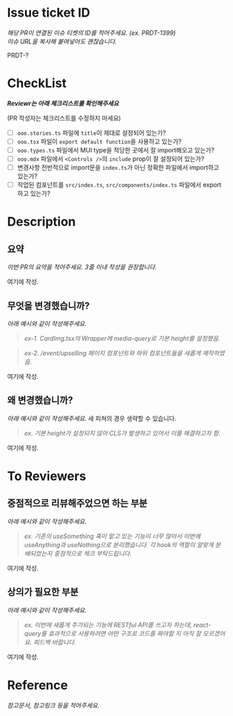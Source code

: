 # Issue ticket ID

_해당 PR이 연결된 이슈 티켓의 ID를 적어주세요. (ex. PRDT-1399)_  
_이슈 URL을 복사해 붙여넣어도 괜찮습니다._

PRDT-?

# CheckList

***Reviewr는 아래 체크리스트를 확인해주세요***

(PR 작성자는 체크리스트를 수정하지 마세요)

- [ ] `ooo.stories.ts` 파일에 `title`이 제대로 설정되어 있는가?
- [ ] `ooo.tsx` 파일이 `export default function`을 사용하고 있는가?
- [ ] `ooo.types.ts` 파일에서 MUI type을 적당한 곳에서 잘 import해오고 있는가?
- [ ] `ooo.mdx` 파일에서 `<Controls />`의 `include` prop이 잘 설정되어 있는가?
- [ ] 변경사항 전반적으로 import문을 `index.ts`가 아닌 정확한 파일에서 import하고 있는가?
- [ ] 작업된 컴포넌트를 `src/index.ts`, `src/components/index.ts` 파일에서 export하고 있는가?

# Description

## 요약

_이번 PR의 요약을 적어주세요. 3줄 이내 작성을 권장합니다._

여기에 작성.

## 무엇을 변경했습니까?

_아래 예시와 같이 작성해주세요._

>  _ex-1. CardImg.tsx의 Wrapper에 media-query로 기본 height를 설정했음._

> _ex-2. /event/upselling 페이지 컴포넌트와 하위 컴포넌트들을 새롭게 제작하였음._

여기에 작성.

## 왜 변경했습니까?

_아래 예시와 같이 작성해주세요._ 새 피쳐의 경우 생략할 수 있습니다.

> _ex. 기본 height가 설정되지 않아 CLS가 발생하고 있어서 이를 해결하고자 함._

여기에 작성.

# To Reviewers

## 중점적으로 리뷰해주었으면 하는 부분

_아래 예시와 같이 작성해주세요._

> _ex. 기존의 useSomething 훅이 맡고 있는 기능이 너무 많아서 이번에 useAnything과 useNothing으로 분리했습니다. 각 hook의 역할이 알맞게 분배되었는지 중점적으로 체크 부탁드립니다._

여기에 작성.

## 상의가 필요한 부분

_아래 예시와 같이 작성해주세요._

> _ex. 이번에 새롭게 추가되는 기능에 RESTful API를 쓰고자 하는데, react-query를 효과적으로 사용하려면 어떤 구조로 코드를 짜야할 지 아직 잘 모르겠어요. 피드백 바랍니다._

여기에 작성.

# Reference

_참고문서, 참고링크 등을 적어주세요._
